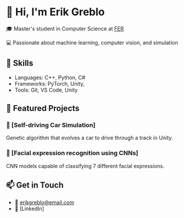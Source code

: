 # 👋 Hi, I'm Erik Greblo

🎓 Master's student in Computer Science at [FER](https://www.fer.unizg.hr/)

💻 Passionate about machine learning, computer vision, and simulation  

## 🧰 Skills
- Languages: C++, Python, C#
- Frameworks: PyTorch, Unity, 
- Tools: Git, VS Code, Unity

## 📌 Featured Projects

### 🔁 [Self-driving Car Simulation]
Genetic algorithm that evolves a car to drive through a track in Unity.

### 🧠 [Facial expression recognition using CNNs]
CNN models capable of classifying 7 different facial expressions.

## 📫 Get in Touch
- 📧 erikgreblo@email.com
- 🔗 [LinkedIn]
